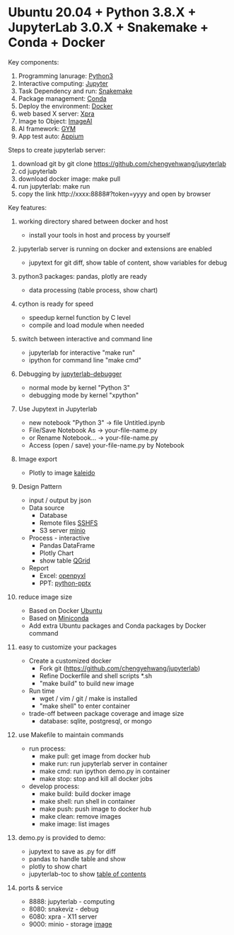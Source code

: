 # Ubuntu 20.04 + Python 3.8.X + JupyterLab 3.0.X + Snakemake + Conda + Docker

Key components:
1. Programming lanurage: [Python3](http://python.org)
2. Interactive computing: [Jupyter](http://jupyter.org)
3. Task Dependency and run: [Snakemake](https://snakemake.readthedocs.io/)
4. Package management: [Conda](http://anaconda.com)
5. Deploy the environment: [Docker](http://www.docker.com)
6. web based X server: [Xpra](http://xpra.org)
7. Image to Object: [ImageAI](https://github.com/OlafenwaMoses/ImageAI)
8. AI framework: [GYM](https://gym.openai.com/)
9. App test auto: [Appium](http://appium.io/)

Steps to create jupyterlab server:
1. download git by git clone https://github.com/chengyehwang/jupyterlab
2. cd jupyterlab
3. download docker image: make pull
4. run jupyterlab: make run
5. copy the link http://xxxx:8888#?token=yyyy and open by browser

Key features:
1. working directory shared between docker and host
    * install your tools in host and process by yourself
2. jupyterlab server is running on docker and extensions are enabled
    * jupytext for git diff, show table of content, show variables for debug
3. python3 packages: pandas, plotly are ready
    * data processing (table process, show chart)
4. cython is ready for speed
    * speedup kernel function by C level
    * compile and load module when needed
5. switch between interactive and command line
    * jupyterlab for interactive "make run"
    * ipython for command line "make cmd"
6. Debugging by [jupyterlab-debugger](https://github.com/jupyterlab/debugger)
    * normal mode by kernel "Python 3"
    * debugging mode by kernel "xpython"
7. Use Jupytext in Jupyterlab
    * new notebook "Python 3" -> file Untitled.ipynb
    * File/Save Notebook As -> your-file-name.py
    * or Rename Notebook... -> your-file-name.py
    * Access (open / save) your-file-name.py by Notebook
8. Image export
    * Plotly to image [kaleido](https://github.com/plotly/Kaleido)
9. Design Pattern
    * input / output by json
    * Data source
        * Database
        * Remote files [SSHFS](https://github.com/libfuse/sshfs)
        * S3 server [minio](http://min.io)
    * Process - interactive
        * Pandas DataFrame
        * Plotly Chart
        * show table [QGrid](http://github.com/quantopian/qgrid)
    * Report
        * Excel: [openpyxl](https://openpyxl.readthedocs.io/en/stable/)
        * PPT: [python-pptx](https://python-pptx.readthedocs.io/en/latest/)
10. reduce image size
    * Based on Docker [Ubuntu](https://hub.docker.com/_/ubuntu)
    * Based on [Miniconda](https://docs.conda.io/en/latest/miniconda.html)
    * Add extra Ubuntu packages and Conda packages by Docker command
11. easy to customize your packages
    * Create a customized docker
        * Fork git (https://github.com/chengyehwang/jupyterlab)
        * Refine Dockerfile and shell scripts *.sh
        * "make build" to build new image
    * Run time
        * wget / vim / git / make is installed
        * "make shell" to enter container
    * trade-off between package coverage and image size
        * database: sqlite, postgresql, or mongo
12. use Makefile to maintain commands
    * run process:
        * make pull: get image from docker hub
        * make run: run jupyterlab server in container
        * make cmd: run ipython demo.py in container
        * make stop: stop and kill all docker jobs
    * develop process:
        * make build: build docker image
        * make shell: run shell in container
        * make push: push image to docker hub
        * make clean: remove images
        * make image: list images
13. demo.py is provided to demo:
    * jupytext to save as .py for diff
    * pandas to handle table and show
    * plotly to show chart
    * jupyterlab-toc to show [table of contents](http://github.com/jupyterlab/jupyterlab-toc)

14. ports & service
    * 8888: jupyterlab - computing
    * 8080: snakeviz - debug
    * 6080: xpra - X11 server
    * 9000: minio - storage
[image](https://github.com/chengyehwang/jupyterlab/blob/master/jupyter_demo.png)
